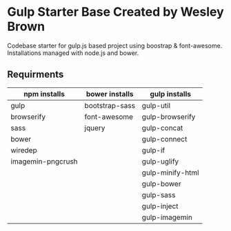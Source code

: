 # Gulp Starter Base Created by Wesley Brown

Codebase starter for gulp.js based project using boostrap & font-awesome. Installations managed with node.js and bower.

## Requirments

**npm installs**|**bower installs**|**gulp installs**
-----|-----|-----
gulp  |bootstrap-sass|gulp-util
browserify |font-awesome|gulp-browserify
sass  |jquery |gulp-concat
bower | |gulp-connect
wiredep | |gulp-if
imagemin-pngcrush| |gulp-uglify
| | |gulp-minify-html
| | |gulp-bower
| | |gulp-sass
| | |gulp-inject
| | |gulp-imagemin







